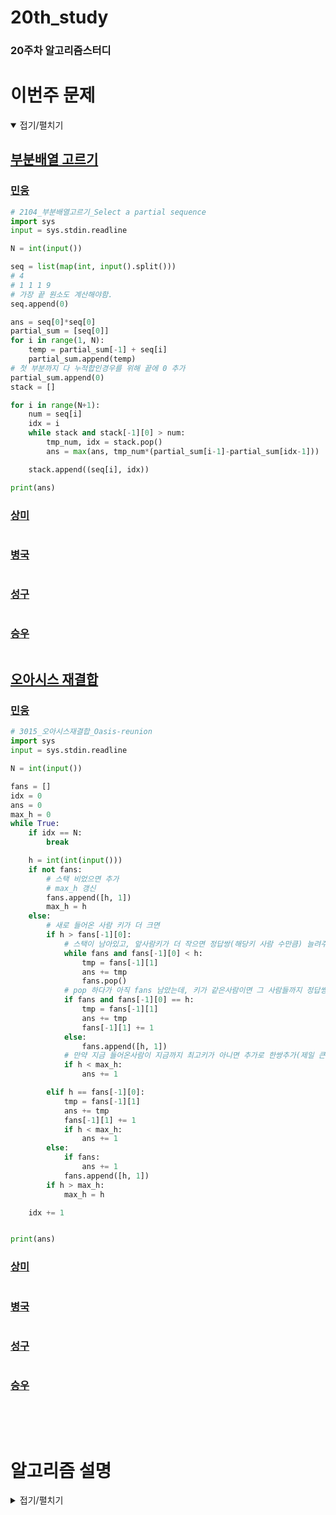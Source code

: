 # 20th_study

### 20주차 알고리즘스터디

# 이번주 문제

<details open>
<summary>접기/펼치기</summary>
<div markdown="1">

## [부분배열 고르기](https://www.acmicpc.net/problem/2104)

### [민웅](<./부분배열 고르기/민웅.py>)

```py
# 2104_부분배열고르기_Select a partial sequence
import sys
input = sys.stdin.readline

N = int(input())

seq = list(map(int, input().split()))
# 4
# 1 1 1 9
# 가장 끝 원소도 계산해야함.
seq.append(0)

ans = seq[0]*seq[0]
partial_sum = [seq[0]]
for i in range(1, N):
    temp = partial_sum[-1] + seq[i]
    partial_sum.append(temp)
# 첫 부분까지 다 누적합인경우를 위해 끝에 0 추가
partial_sum.append(0)
stack = []

for i in range(N+1):
    num = seq[i]
    idx = i
    while stack and stack[-1][0] > num:
        tmp_num, idx = stack.pop()
        ans = max(ans, tmp_num*(partial_sum[i-1]-partial_sum[idx-1]))

    stack.append((seq[i], idx))

print(ans)

```

### [상미](<./부분배열 고르기/상미.py>)

```py

```

### [병국](<./부분배열 고르기/병국.py>)

```py

```

### [성구](<./부분배열 고르기/성구.py>)

```py

```

### [승우](<./부분배열 고르기/승우.py>)

```py

```

## [오아시스 재결합](https://www.acmicpc.net/problem/3015)

### [민웅](<./오아시스 재결합/민웅.py>)

```py
# 3015_오아시스재결합_Oasis-reunion
import sys
input = sys.stdin.readline

N = int(input())

fans = []
idx = 0
ans = 0
max_h = 0
while True:
    if idx == N:
        break

    h = int(int(input()))
    if not fans:
        # 스택 비었으면 추가
        # max_h 갱신
        fans.append([h, 1])
        max_h = h
    else:
        # 새로 들어온 사람 키가 더 크면
        if h > fans[-1][0]:
            # 스택이 남아있고, 앞사람키가 더 작으면 정답쌍(해당키 사람 수만큼) 늘려주고 pop
            while fans and fans[-1][0] < h:
                tmp = fans[-1][1]
                ans += tmp
                fans.pop()
            # pop 하다가 아직 fans 남았는데, 키가 같은사람이면 그 사람들까지 정답쌍 추가하고 해당 요소에 인원추가
            if fans and fans[-1][0] == h:
                tmp = fans[-1][1]
                ans += tmp
                fans[-1][1] += 1
            else:
                fans.append([h, 1])
            # 만약 지금 들어온사람이 지금까지 최고키가 아니면 추가로 한쌍추가(제일 큰애가 얘 볼수있음)
            if h < max_h:
                ans += 1

        elif h == fans[-1][0]:
            tmp = fans[-1][1]
            ans += tmp
            fans[-1][1] += 1
            if h < max_h:
                ans += 1
        else:
            if fans:
                ans += 1
            fans.append([h, 1])
        if h > max_h:
            max_h = h

    idx += 1


print(ans)

```

### [상미](<./오아시스 재결합/상미.py>)

```py

```

### [병국](<./오아시스 재결합/병국.py>)

```py

```

### [성구](<./오아시스 재결합/성구.py>)

```py

```

### [승우](<./오아시스 재결합/승우.py>)

```py

```

</div>
</details>
<br><br>

# 알고리즘 설명

<details>
<summary>접기/펼치기</summary>

</details>

